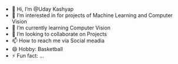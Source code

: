 - 👋 Hi, I’m @Uday Kashyap
- 👀 I’m interested in for projects of Machine Learning and Computer Vision
- 🌱 I’m currently learning Computer Vision
- 💞️ I’m looking to collaborate on Projects
- 📫 How to reach me via Social meadia
- 😄 Hobby: Basketball
- ⚡ Fun fact: ...

<!---
Baller300/Baller300 is a ✨ special ✨ repository because its `README.md` (this file) appears on your GitHub profile.
You can click the Preview link to take a look at your changes.
--->

